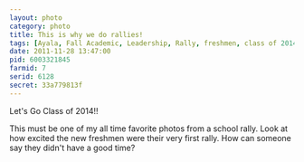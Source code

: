 ```yaml
---
layout: photo
category: photo
title: This is why we do rallies!
tags: [Ayala, Fall Academic, Leadership, Rally, freshmen, class of 2014, orange, high school, cycomachead, Michael Ball]
date: 2011-11-28 13:47:00
pid: 6003321845
farmid: 7
serid: 6128
secret: 33a779813f
---
```



Let's Go Class of 2014!!

This must be one of my all time favorite photos from a school rally. Look at how excited the new freshmen were their very first rally. How can someone say they didn't have a good time?
